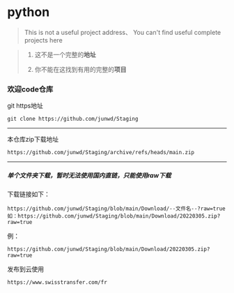 # python

> This is not a useful project address、
> You can't find useful complete projects here

> 1. 这不是一个完整的**地址**
> 
> 2. 你不能在这找到有用的完整的**项目**

### 欢迎code仓库

git https地址

```
git clone https://github.com/junwd/Staging
```

---

本仓库zip下载地址

```
https://github.com/junwd/Staging/archive/refs/heads/main.zip
```

---

##### 单个文件夹下载，暂时无法使用国内直链，只能使用raw下载

下载链接如下：

```
https://github.com/junwd/Staging/blob/main/Download/--文件名--?raw=true
如：https://github.com/junwd/Staging/blob/main/Download/20220305.zip?raw=true
```

例：

```
https://github.com/junwd/Staging/blob/main/Download/20220305.zip?raw=true
```

发布到云使用

```
https://www.swisstransfer.com/fr
```
